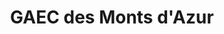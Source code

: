 ---
title: "GAEC des Monts d'Azur"
url: /tourrettes-sur-loup/gaec-des-monts-dazur/
shop: Hofladen
---